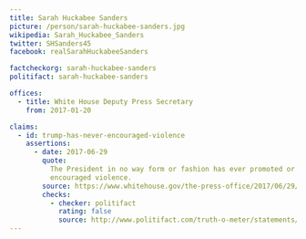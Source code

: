 ```yaml
---
title: Sarah Huckabee Sanders
picture: /person/sarah-huckabee-sanders.jpg
wikipedia: Sarah_Huckabee_Sanders
twitter: SHSanders45
facebook: realSarahHuckabeeSanders

factcheckorg: sarah-huckabee-sanders
politifact: sarah-huckabee-sanders

offices:
  - title: White House Deputy Press Secretary
    from: 2017-01-20

claims:
  - id: trump-has-never-encouraged-violence
    assertions:
      - date: 2017-06-29
        quote:
          The President in no way form or fashion has ever promoted or
          encouraged violence.
        source: https://www.whitehouse.gov/the-press-office/2017/06/29/press-briefing-principal-deputy-press-secretary-sarah-sanders-and
        checks:
          - checker: politifact
            rating: false
            source: http://www.politifact.com/truth-o-meter/statements/2017/jul/05/sarah-huckabee-sanders/has-donald-trump-never-promoted-or-encouraged-viol/
---
```

